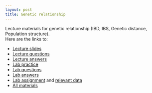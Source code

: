 ```yaml
---
layout: post
title: Genetic relationship
---
```

Lecture materials for genetic relationship (IBD, IBS, Genetic distance, Population structure).  
Here are the links to:  
* [Lecture slides](https://raw.githubusercontent.com/cjyang-sruc/lecture/main/2024_genetic_relationship/Genetic_relationship_lecture.pdf)  
* [Lecture questions](https://cjyang-work.github.io/genetic_relationship_lecture_questions/)  
* [Lecture answers](https://cjyang-work.github.io/genetic_relationship_lecture_answers/)  
* [Lab practice](https://cjyang-work.github.io/genetic_relationship_lab/)  
* [Lab questions](https://cjyang-work.github.io/genetic_relationship_lab_questions/)  
* [Lab answers](https://cjyang-work.github.io/genetic_relationship_lab_answers/)
* [Lab assignment](https://raw.githubusercontent.com/cjyang-sruc/lecture/main/2024_genetic_relationship/lab_assignment/Genetic_relationship_lab_assignment.pdf) and [relevant data](https://github.com/cjyang-work/lecture/tree/main/2024_genetic_relationship/lab_assignment)  
* [All materials](https://github.com/cjyang-work/lecture/tree/main/2024_genetic_relationship)  
